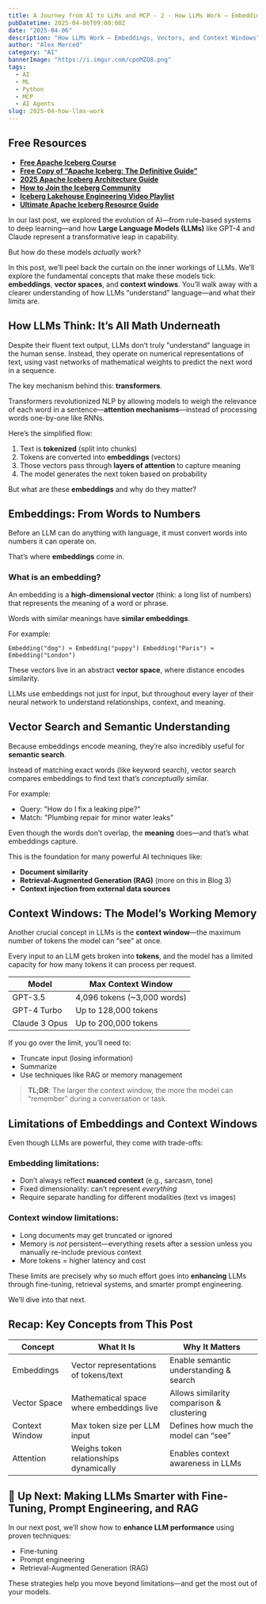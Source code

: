 ```yaml
---
title: A Journey from AI to LLMs and MCP - 2 - How LLMs Work — Embeddings, Vectors, and Context Windows
pubDatetime: 2025-04-06T09:00:00Z
date: "2025-04-06"
description: "How LLMs Work — Embeddings, Vectors, and Context Windows"
author: "Alex Merced"
category: "AI"
bannerImage: "https://i.imgur.com/cpoMZQ8.png"
tags:
  - AI
  - ML
  - Python
  - MCP
  - AI Agents
slug: 2025-04-how-llms-work
---
```


## Free Resources  
- **[Free Apache Iceberg Course](https://hello.dremio.com/webcast-an-apache-iceberg-lakehouse-crash-course-reg.html?utm_source=ev_external_blog&utm_medium=influencer&utm_campaign=AItoLLMS&utm_content=alexmerced&utm_term=external_blog)**  
- **[Free Copy of “Apache Iceberg: The Definitive Guide”](https://hello.dremio.com/wp-apache-iceberg-the-definitive-guide-reg.html?utm_source=ev_external_blog&utm_medium=influencer&utm_campaign=AItoLLMS&utm_content=alexmerced&utm_term=external_blog)**  
- **[2025 Apache Iceberg Architecture Guide](https://medium.com/data-engineering-with-dremio/2025-guide-to-architecting-an-iceberg-lakehouse-9b19ed42c9de)**  
- **[How to Join the Iceberg Community](https://medium.alexmerced.blog/guide-to-finding-apache-iceberg-events-near-you-and-being-part-of-the-greater-iceberg-community-0c38ae785ddb)**  
- **[Iceberg Lakehouse Engineering Video Playlist](https://youtube.com/playlist?list=PLsLAVBjQJO0p0Yq1fLkoHvt2lEJj5pcYe&si=WTSnqjXZv6Glkc3y)**  
- **[Ultimate Apache Iceberg Resource Guide](https://medium.com/data-engineering-with-dremio/ultimate-directory-of-apache-iceberg-resources-e3e02efac62e)** 

In our last post, we explored the evolution of AI—from rule-based systems to deep learning—and how **Large Language Models (LLMs)** like GPT-4 and Claude represent a transformative leap in capability.

But how do these models *actually* work?

In this post, we’ll peel back the curtain on the inner workings of LLMs. We’ll explore the fundamental concepts that make these models tick: **embeddings**, **vector spaces**, and **context windows**. You’ll walk away with a clearer understanding of how LLMs “understand” language—and what their limits are.

## How LLMs Think: It’s All Math Underneath

Despite their fluent text output, LLMs don’t truly "understand" language in the human sense. Instead, they operate on numerical representations of text, using vast networks of mathematical weights to predict the next word in a sequence.

The key mechanism behind this: **transformers**.

Transformers revolutionized NLP by allowing models to weigh the relevance of each word in a sentence—**attention mechanisms**—instead of processing words one-by-one like RNNs.

Here’s the simplified flow:
1. Text is **tokenized** (split into chunks)
2. Tokens are converted into **embeddings** (vectors)
3. Those vectors pass through **layers of attention** to capture meaning
4. The model generates the next token based on probability

But what are these **embeddings** and why do they matter?

## Embeddings: From Words to Numbers

Before an LLM can do anything with language, it must convert words into numbers it can operate on.

That’s where **embeddings** come in.

### What is an embedding?
An embedding is a **high-dimensional vector** (think: a long list of numbers) that represents the meaning of a word or phrase.

Words with similar meanings have **similar embeddings**.

For example:
```
Embedding("dog") ≈ Embedding("puppy") Embedding("Paris") ≈ Embedding("London")
```

These vectors live in an abstract **vector space**, where distance encodes similarity.

LLMs use embeddings not just for input, but throughout every layer of their neural network to understand relationships, context, and meaning.

## Vector Search and Semantic Understanding

Because embeddings encode meaning, they’re also incredibly useful for **semantic search**.

Instead of matching exact words (like keyword search), vector search compares embeddings to find text that’s *conceptually* similar.

For example:
- Query: "How do I fix a leaking pipe?"
- Match: "Plumbing repair for minor water leaks"

Even though the words don’t overlap, the **meaning** does—and that’s what embeddings capture.

This is the foundation for many powerful AI techniques like:
- **Document similarity**
- **Retrieval-Augmented Generation (RAG)** (more on this in Blog 3)
- **Context injection from external data sources**

## Context Windows: The Model’s Working Memory

Another crucial concept in LLMs is the **context window**—the maximum number of tokens the model can “see” at once.

Every input to an LLM gets broken into **tokens**, and the model has a limited capacity for how many tokens it can process per request.

| Model        | Max Context Window |
|--------------|--------------------|
| GPT-3.5      | 4,096 tokens (~3,000 words) |
| GPT-4 Turbo  | Up to 128,000 tokens |
| Claude 3 Opus| Up to 200,000 tokens |

If you go over the limit, you’ll need to:
- Truncate input (losing information)
- Summarize
- Use techniques like RAG or memory management

> **TL;DR**: The larger the context window, the more the model can “remember” during a conversation or task.

## Limitations of Embeddings and Context Windows

Even though LLMs are powerful, they come with trade-offs:

### Embedding limitations:
- Don’t always reflect **nuanced context** (e.g., sarcasm, tone)
- Fixed dimensionality: can’t represent *everything*
- Require separate handling for different modalities (text vs images)

### Context window limitations:
- Long documents may get truncated or ignored
- Memory is *not* persistent—everything resets after a session unless you manually re-include previous context
- More tokens = higher latency and cost

These limits are precisely why so much effort goes into **enhancing** LLMs through fine-tuning, retrieval systems, and smarter prompt engineering.

We’ll dive into that next.

## Recap: Key Concepts from This Post

| Concept         | What It Is                                 | Why It Matters                            |
|------------------|---------------------------------------------|---------------------------------------------|
| Embeddings      | Vector representations of tokens/text      | Enable semantic understanding & search     |
| Vector Space     | Mathematical space where embeddings live  | Allows similarity comparison & clustering  |
| Context Window   | Max token size per LLM input               | Defines how much the model can “see”       |
| Attention        | Weighs token relationships dynamically     | Enables context awareness in LLMs          |

## 🔮 Up Next: Making LLMs Smarter with Fine-Tuning, Prompt Engineering, and RAG

In our next post, we’ll show how to **enhance LLM performance** using proven techniques:
- Fine-tuning
- Prompt engineering
- Retrieval-Augmented Generation (RAG)

These strategies help you move beyond limitations—and get the most out of your models.
